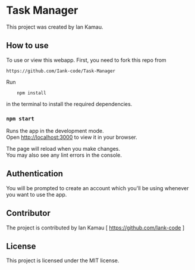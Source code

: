 # Task Manager
This project was created by Ian Kamau.

## How to use
To use or view this webapp.
First, you need to fork this repo from

    https://github.com/Iank-code/Task-Manager
Run

        npm install
in the terminal to install the required dependencies.

### `npm start`

Runs the app in the development mode.\
Open [http://localhost:3000](http://localhost:3000) to view it in your browser.

The page will reload when you make changes.\
You may also see any lint errors in the console.

## Authentication
You will be prompted to create an account which you'll be using whenever you want to use the app.


## Contributor
The project is contributed by Ian Kamau [ https://github.com/Iank-code ]

## License
This project is licensed under the MIT license.
